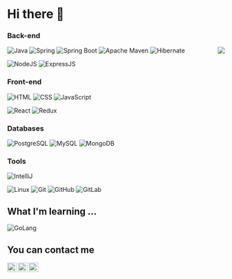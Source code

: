 # Hi there 👋


### Back-end

<img align="right" src="https://github-readme-stats.vercel.app/api/top-langs/?username=sekojuku&layout=demo&count_private=true&theme=gruvbox">

![Java](https://img.shields.io/badge/-Java-black?style=flat-square&logo=java&labelColor=red)
![Spring](https://img.shields.io/badge/-Spring-green?style=flat-square&logo=spring&labelColor=white)
![Spring Boot](https://img.shields.io/badge/-Spring%20Boot-lightgreen?style=flat-square&logo=springboot&labelColor=lightgrey&logoColor=lightgreen)
![Apache Maven](https://img.shields.io/badge/-Apache%20Maven-orange?style=flat-square&logo=apachemaven&labelColor=white&logoColor=red)
![Hibernate](https://img.shields.io/badge/-Hibernate-A3863D?style=flat-square&logo=hibernate&labelColor=grey)

![NodeJS](https://img.shields.io/badge/Node.js-43853D?style=flat-square&logo=node.js&logoColor=white)
![ExpressJS](https://img.shields.io/badge/express.js-404D59?style=flat-square)

### Front-end

![HTML](https://img.shields.io/badge/HTML5-E34F26?style=flat-square&logo=html5&logoColor=white)
![CSS](https://img.shields.io/badge/CSS3-1572B6?style=flat-square&logo=css3&logoColor=white)
![JavaScript](https://img.shields.io/badge/JavaScript-323330?style=flat-square&logo=javascript&logoColor=F7DF1E)

![React](https://img.shields.io/badge/React-20232A?style=flat-square&logo=react&logoColor=61DAFB)
![Redux](https://img.shields.io/badge/Redux-593D88?style=flat-square&logo=redux&logoColor=white)

### Databases

![PostgreSQL](https://img.shields.io/badge/PostgreSQL-316192?style=flat-square&logo=postgresql&logoColor=white)
![MySQL](https://img.shields.io/badge/MySQL-00000F?style=flat-square&logo=mysql&logoColor=white)
![MongoDB](https://img.shields.io/badge/MongoDB-4EA94B?style=flat-square&logo=mongodb&logoColor=white)


### Tools
![IntelliJ](https://img.shields.io/badge/-IntelliJ%20IDEA-ffce5a?style=flat-square&logo=jetbrains)

![Linux](https://img.shields.io/badge/Linux-black?style=flat-square&logo=linux)
![Git](https://img.shields.io/badge/-Git-black?style=flat-square&logo=git)
![GitHub](https://img.shields.io/badge/-GitHub-181717?style=flat-square&logo=github)
![GitLab](https://img.shields.io/badge/-GitLab-FCA121?style=flat-square&logo=gitlab)

## What I'm learning ...
![GoLang](https://img.shields.io/badge/Go-00ADD8?style=flat-square&logo=go&logoColor=white)

## You can contact me
<a href="mailto:serikzhan.kuanyshev@gmail.com">
	<img align="left" alt="Gmail" height="22px" src="https://upload.wikimedia.org/wikipedia/commons/7/7e/Gmail_icon_%282020%29.svg">
</a>
<a href="https://www.linkedin.com/in/kuanyshevserikzhan/">
    <img align="left" alt="LinkedIN" width="22px" src="https://raw.githubusercontent.com/peterthehan/peterthehan/master/assets/linkedin.svg" />
</a>
<a href="https://t.me/kuanyshevv">
    <img align="left" alt="Telegram" width="22px" src="https://camo.githubusercontent.com/5c1975da7d9ab735ceb71c57b6c7e48ff3e08ca4/68747470733a2f2f6564656e742e6769746875622e696f2f537570657254696e7949636f6e732f696d616765732f7376672f74656c656772616d2e737667">
</a>
